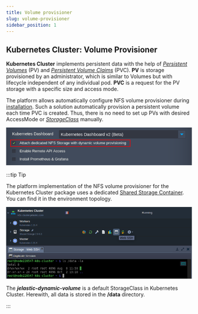 ```yaml
---
title: Volume provisioner
slug: volume-provisioner
sidebar_position: 1
---
```


## Kubernetes Cluster: Volume Provisioner

**Kubernetes Cluster** implements persistent data with the help of _[Persistent Volumes](https://kubernetes.io/docs/concepts/storage/persistent-volumes/)_ (PV) and _[Persistent Volume Claims](https://kubernetes.io/docs/concepts/storage/persistent-volumes/#persistentvolumeclaims)_ (PVC). **PV** is storage provisioned by an administrator, which is similar to Volumes but with lifecycle independent of any individual pod. **PVC** is a request for the PV storage with a specific size and access mode.

The platform allows automatically configure NFS volume provisioner during [installation](/docs/kubernetes-hosting/kubernetes-cluster/cluster-installation). Such a solution automatically provision a persistent volume each time PVC is created. Thus, there is no need to set up PVs with desired AccessMode or _[StorageClass](https://kubernetes.io/docs/concepts/storage/persistent-volumes/#class)_ manually.

<div style={{
    display:'flex',
    justifyContent: 'center',
    margin: '0 0 1rem 0'
}}>

![Locale Dropdown](./img/VolumeProvisioner/01-kubernetes-cluster-add-nfs-storage.png)

</div>

:::tip Tip

The platform implementation of the NFS volume provisioner for the Kubernetes Cluster package uses a dedicated [Shared Storage Container](/docs/data-storage-container/shared-storage-container). You can find it in the environment topology.

<div style={{
    display:'flex',
    justifyContent: 'center',
    margin: '0 0 1rem 0'
}}>

![Locale Dropdown](./img/VolumeProvisioner/02-kubernetes-cluster-volumes-provisioning.png)

</div>

The **_jelastic-dynamic-volume_** is a default StorageClass in Kubernetes Cluster. Herewith, all data is stored in the **/data** directory.

:::
